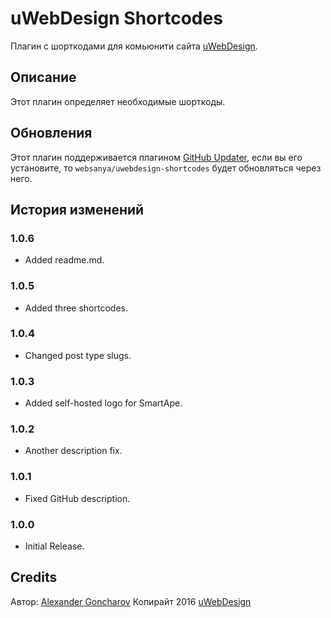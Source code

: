 # uWebDesign Shortcodes

Плагин с шорткодами для комьюнити сайта [uWebDesign](https://uwebdesign.ru/).

## Описание

Этот плагин определяет необходимые шорткоды.

## Обновления

Этот плагин поддерживается плагином [GitHub Updater](https://github.com/afragen/github-updater), если вы его установите, то `websanya/uwebdesign-shortcodes` будет обновляться через него.

## История изменений

### 1.0.6
* Added readme.md.

### 1.0.5
* Added three shortcodes.

### 1.0.4
* Changed post type slugs.

### 1.0.3
* Added self-hosted logo for SmartApe.

### 1.0.2
* Another description fix.

### 1.0.1
* Fixed GitHub description.

### 1.0.0
* Initial Release.

## Credits

Автор: [Alexander Goncharov](https://websanya.ru/)
Копирайт 2016 [uWebDesign](https://uwebdesign.ru/)